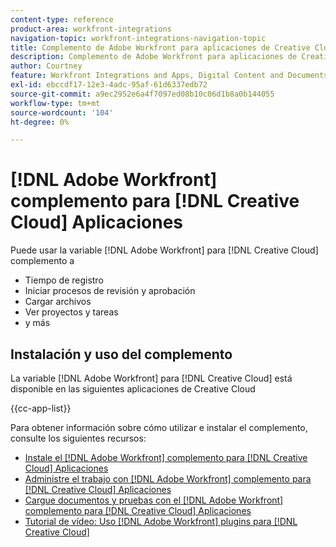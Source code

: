 ```yaml
---
content-type: reference
product-area: workfront-integrations
navigation-topic: workfront-integrations-navigation-topic
title: Complemento de Adobe Workfront para aplicaciones de Creative Cloud
description: Complemento de Adobe Workfront para aplicaciones de Creative Cloud
author: Courtney
feature: Workfront Integrations and Apps, Digital Content and Documents
exl-id: ebccdf17-12e3-4adc-95af-61d6337edb72
source-git-commit: a9ec2952e6a4f7097ed08b10c06d1b8a0b144055
workflow-type: tm+mt
source-wordcount: '104'
ht-degree: 0%

---
```



# [!DNL Adobe Workfront] complemento para [!DNL Creative Cloud] Aplicaciones

Puede usar la variable [!DNL Adobe Workfront] para [!DNL Creative Cloud] complemento a

* Tiempo de registro
* Iniciar procesos de revisión y aprobación
* Cargar archivos
* Ver proyectos y tareas
* y más

## Instalación y uso del complemento

La variable [!DNL Adobe Workfront] para [!DNL Creative Cloud] está disponible en las siguientes aplicaciones de Creative Cloud

{{cc-app-list}}

Para obtener información sobre cómo utilizar e instalar el complemento, consulte los siguientes recursos:

* [Instale el [!DNL Adobe Workfront] complemento para [!DNL Creative Cloud] Aplicaciones](/help/quicksilver/workfront-integrations-and-apps/adobe-workfront-for-creative-cloud/wf-cc-install-toc.md)
* [Administre el trabajo con [!DNL Adobe Workfront] complemento para [!DNL Creative Cloud] Aplicaciones](/help/quicksilver/workfront-integrations-and-apps/adobe-workfront-for-creative-cloud/wf-cc-manage-work-toc.md)
* [Cargue documentos y pruebas con el [!DNL Adobe Workfront] complemento para [!DNL Creative Cloud] Aplicaciones](/help/quicksilver/workfront-integrations-and-apps/adobe-workfront-for-creative-cloud/wf-cc-docs-proofs-toc.md)
* [Tutorial de vídeo: Uso [!DNL Adobe Workfront] plugins para [!DNL Creative Cloud]](https://experienceleague.adobe.com/docs/workfront-learn/tutorials-workfront/integrations/adobe-creative-cloud/use-adobe-workfront-extensions-for-creative-cloud.html)
